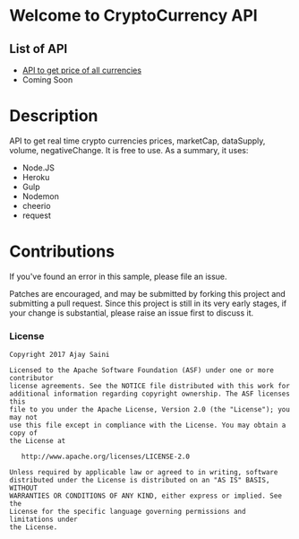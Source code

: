 # Welcome to CryptoCurrency API

## List of API

* [API to get price of all currencies](https://cryptocurrency-api.herokuapp.com/ticker)
* Coming Soon

# Description

API to get real time crypto currencies prices, marketCap, dataSupply, volume, negativeChange. It is free to use. As a summary, it uses:

* Node.JS
* Heroku
* Gulp
* Nodemon
* cheerio
* request

# Contributions

If you've found an error in this sample, please file an issue.

Patches are encouraged, and may be submitted by forking this project and submitting a pull request. Since this project is still in its very early stages, if your change is substantial, please raise an issue first to discuss it.

### License

```
Copyright 2017 Ajay Saini

Licensed to the Apache Software Foundation (ASF) under one or more contributor
license agreements. See the NOTICE file distributed with this work for
additional information regarding copyright ownership. The ASF licenses this
file to you under the Apache License, Version 2.0 (the "License"); you may not
use this file except in compliance with the License. You may obtain a copy of
the License at

   http://www.apache.org/licenses/LICENSE-2.0

Unless required by applicable law or agreed to in writing, software
distributed under the License is distributed on an "AS IS" BASIS, WITHOUT
WARRANTIES OR CONDITIONS OF ANY KIND, either express or implied. See the
License for the specific language governing permissions and limitations under
the License.
```
